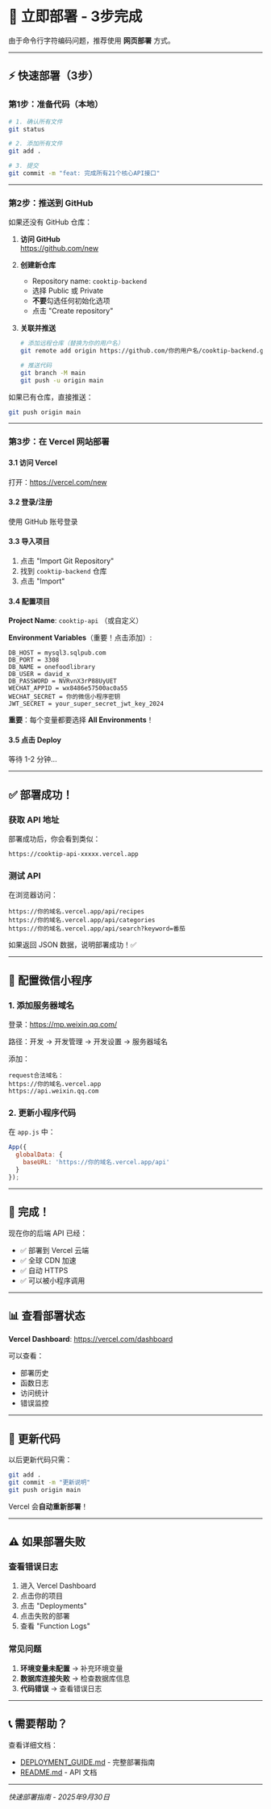 # 🚀 立即部署 - 3步完成

由于命令行字符编码问题，推荐使用 **网页部署** 方式。

---

## ⚡ 快速部署（3步）

### 第1步：准备代码（本地）

```bash
# 1. 确认所有文件
git status

# 2. 添加所有文件
git add .

# 3. 提交
git commit -m "feat: 完成所有21个核心API接口"
```

---

### 第2步：推送到 GitHub

如果还没有 GitHub 仓库：

1. **访问 GitHub**  
   https://github.com/new

2. **创建新仓库**  
   - Repository name: `cooktip-backend`
   - 选择 Public 或 Private
   - **不要**勾选任何初始化选项
   - 点击 "Create repository"

3. **关联并推送**
   ```bash
   # 添加远程仓库（替换为你的用户名）
   git remote add origin https://github.com/你的用户名/cooktip-backend.git
   
   # 推送代码
   git branch -M main
   git push -u origin main
   ```

如果已有仓库，直接推送：
```bash
git push origin main
```

---

### 第3步：在 Vercel 网站部署

#### 3.1 访问 Vercel
打开：https://vercel.com/new

#### 3.2 登录/注册
使用 GitHub 账号登录

#### 3.3 导入项目
1. 点击 "Import Git Repository"
2. 找到 `cooktip-backend` 仓库
3. 点击 "Import"

#### 3.4 配置项目

**Project Name**: `cooktip-api` （或自定义）

**Environment Variables**（重要！点击添加）:

```env
DB_HOST = mysql3.sqlpub.com
DB_PORT = 3308
DB_NAME = onefoodlibrary
DB_USER = david_x
DB_PASSWORD = NVRvnX3rP88UyUET
WECHAT_APPID = wx8486e57500ac0a55
WECHAT_SECRET = 你的微信小程序密钥
JWT_SECRET = your_super_secret_jwt_key_2024
```

**重要**：每个变量都要选择 **All Environments**！

#### 3.5 点击 Deploy

等待 1-2 分钟...

---

## ✅ 部署成功！

### 获取 API 地址

部署成功后，你会看到类似：
```
https://cooktip-api-xxxxx.vercel.app
```

### 测试 API

在浏览器访问：
```
https://你的域名.vercel.app/api/recipes
https://你的域名.vercel.app/api/categories  
https://你的域名.vercel.app/api/search?keyword=番茄
```

如果返回 JSON 数据，说明部署成功！✅

---

## 🔧 配置微信小程序

### 1. 添加服务器域名

登录：https://mp.weixin.qq.com/

路径：开发 → 开发管理 → 开发设置 → 服务器域名

添加：
```
request合法域名：
https://你的域名.vercel.app
https://api.weixin.qq.com
```

### 2. 更新小程序代码

在 `app.js` 中：
```javascript
App({
  globalData: {
    baseURL: 'https://你的域名.vercel.app/api'
  }
});
```

---

## 🎉 完成！

现在你的后端 API 已经：
- ✅ 部署到 Vercel 云端
- ✅ 全球 CDN 加速
- ✅ 自动 HTTPS
- ✅ 可以被小程序调用

---

## 📊 查看部署状态

**Vercel Dashboard**: https://vercel.com/dashboard

可以查看：
- 部署历史
- 函数日志
- 访问统计
- 错误监控

---

## 🔄 更新代码

以后更新代码只需：
```bash
git add .
git commit -m "更新说明"
git push origin main
```

Vercel 会**自动重新部署**！

---

## ⚠️ 如果部署失败

### 查看错误日志
1. 进入 Vercel Dashboard
2. 点击你的项目
3. 点击 "Deployments"
4. 点击失败的部署
5. 查看 "Function Logs"

### 常见问题
1. **环境变量未配置** → 补充环境变量
2. **数据库连接失败** → 检查数据库信息
3. **代码错误** → 查看错误日志

---

## 📞 需要帮助？

查看详细文档：
- [DEPLOYMENT_GUIDE.md](./DEPLOYMENT_GUIDE.md) - 完整部署指南
- [README.md](./README.md) - API 文档

---

*快速部署指南 - 2025年9月30日*
